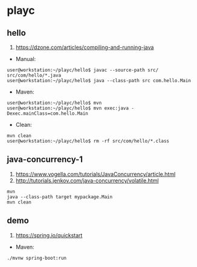 # playc

## hello

1. https://dzone.com/articles/compiling-and-running-java

* Manual:
```
user@workstation:~/playc/hello$ javac --source-path src/ src/com/hello/*.java
user@workstation:~/playc/hello$ java --class-path src com.hello.Main
```
* Maven:
```
user@workstation:~/playc/hello$ mvn
user@workstation:~/playc/hello$ mvn exec:java -Dexec.mainClass=com.hello.Main
```
* Clean:
```
mvn clean
user@workstation:~/playc/hello$ rm -rf src/com/hello/*.class
```

## java-concurrency-1

1. https://www.vogella.com/tutorials/JavaConcurrency/article.html
2. http://tutorials.jenkov.com/java-concurrency/volatile.html

```
mvn
java --class-path target mypackage.Main
mvn clean
```

## demo

1. https://spring.io/quickstart

* Maven:
```
./mvnw spring-boot:run
```